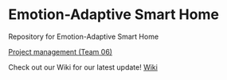 # Emotion-Adaptive Smart Home
Repository for Emotion-Adaptive Smart Home

[Project management (Team 06)](https://pushgd10re5p.larksuite.com/base/LZFZbZlYla9m4zsmLQGupiIKs9e?table=tbl0MZkUSxeu3IoC&view=vewp7nmiS4)

Check out our Wiki for our latest update!
[Wiki](https://github.com/LuanNgGithub/Emotion-Based-Smart-Home-System/wiki)
